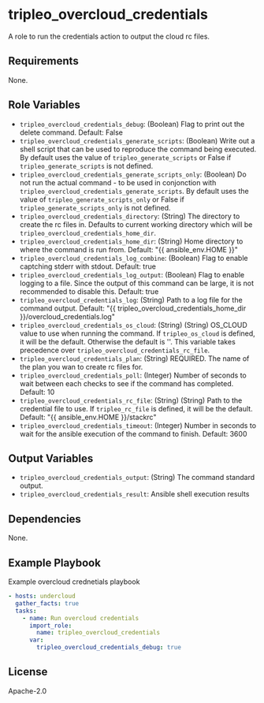 tripleo_overcloud_credentials
=============================

A role to run the credentials action to output the cloud rc files.

Requirements
------------

None.

Role Variables
--------------

* `tripleo_overcloud_credentials_debug`: (Boolean) Flag to print out the delete command. Default: False
* `tripleo_overcloud_credentials_generate_scripts`: (Boolean) Write out a shell script that can be used to reproduce the command being executed. By default uses the value of `tripleo_generate_scripts` or False if `tripleo_generate_scripts` is not defined.
* `tripleo_overcloud_credentials_generate_scripts_only`: (Boolean) Do not run the actual command - to be used in conjonction with `tripleo_overcloud_credentials_generate_scripts`. By default uses the value of `tripleo_generate_scripts_only` or False if `tripleo_generate_scripts_only` is not defined.
* `tripleo_overcloud_credentials_directory`: (String) The directory to create the rc files in. Defaults to current working directory which will be `tripleo_overcloud_credentials_home_dir`.
* `tripleo_overcloud_credentials_home_dir`: (String) Home directory to where the command is run from. Default: "{{ ansible_env.HOME }}"
* `tripleo_overcloud_credentials_log_combine`: (Boolean) Flag to enable captching stderr with stdout. Default: true
* `tripleo_overcloud_credentials_log_output`: (Boolean) Flag to enable logging to a file. Since the output of this command can be large, it is not recommended to disable this. Default: true
* `tripleo_overcloud_credentials_log`: (String) Path to a log file for the command output. Default: "{{ tripleo_overcloud_credentials_home_dir }}/overcloud_credentials.log"
* `tripleo_overcloud_credentials_os_cloud`: (String) (String) OS_CLOUD value to use when running the command. If `tripleo_os_cloud` is defined, it will be the default. Otherwise the default is ''. This variable takes precedence over `tripleo_overcloud_credentials_rc_file`.
* `tripleo_overcloud_credentials_plan`: (String) REQUIRED. The name of the plan you wan to create rc files for.
* `tripleo_overcloud_credentials_poll`: (Integer) Number of seconds to wait between each checks to see if the command has completed. Default: 10
* `tripleo_overcloud_credentials_rc_file`: (String) (String) Path to the credential file to use. If `tripleo_rc_file` is defined, it will be the default. Default: "{{ ansible_env.HOME }}/stackrc"
* `tripleo_overcloud_credentials_timeout`: (Integer) Number in seconds to wait for the ansible execution of the command to finish. Default: 3600

Output Variables
----------------

* `tripleo_overcloud_credentials_output`: (String) The command standard output.
* `tripleo_overcloud_credentials_result`: Ansible shell execution results

Dependencies
------------

None.

Example Playbook
----------------

Example overcloud crednetials playbook

```yaml
- hosts: undercloud
  gather_facts: true
  tasks:
    - name: Run overcloud credentials
      import_role:
        name: tripleo_overcloud_credentials
      var:
        tripleo_overcloud_credentials_debug: true
```

License
-------

Apache-2.0
